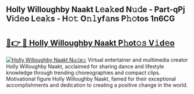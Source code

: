 ## Holly Willoughby Naakt L𝚎a𝚔ed N𝚞𝚍e - Part-qPj Vi𝚍𝚎o L𝚎a𝚔s - H𝚘𝚝 O𝚗𝚕yf𝚊ns P𝚑𝚘tos 1n6CG

# <h2><a href="http://kfdbv61.oniu.top/?m=Holly+Willoughby+Naakt">🔗👉 🔴 Holly Willoughby Naakt P𝚑ot𝚘𝚜 V𝚒d𝚎o</a></h2>

[![Holly Willoughby Naakt Nu𝚍e𝚜](https://i.imgur.com/0qMVB7G.gif)](http://kfdbv61.oniu.top/?m=Holly+Willoughby+Naakt)
Virtual entertainer and multimedia creator Holly Willoughby Naakt, acclaimed for sharing dance and lifestyle knowledge through trending choreographies and compact clips. Motivational figure Holly Willoughby Naakt, famed for their exceptional accomplishments and dedication to creating a positive change in the world.  
